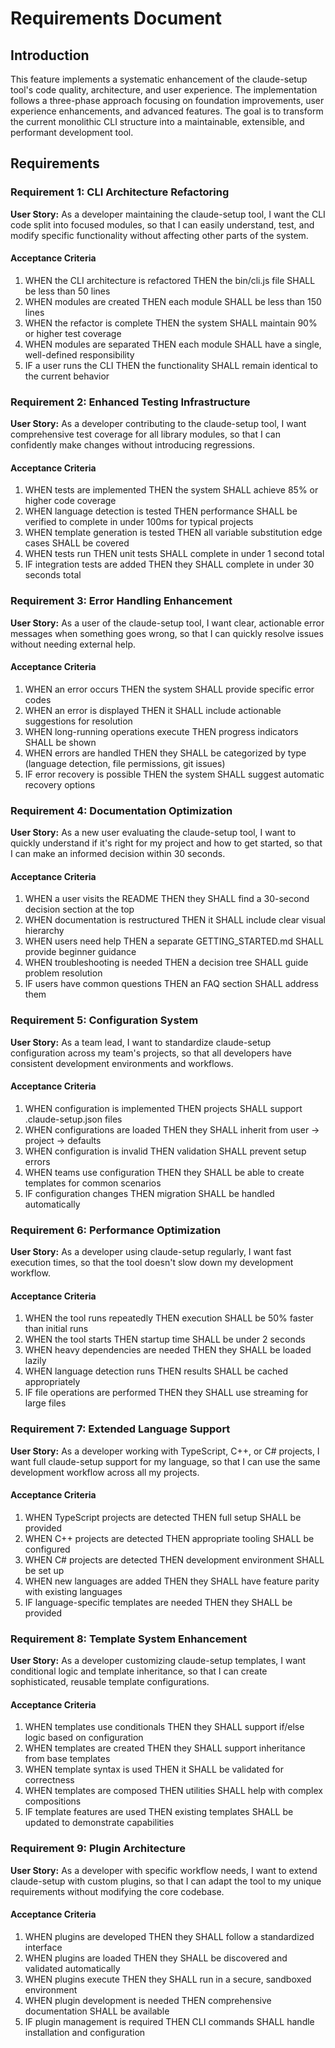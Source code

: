 # Requirements Document

## Introduction

This feature implements a systematic enhancement of the claude-setup tool's code quality, architecture, and user experience. The implementation follows a three-phase approach focusing on foundation improvements, user experience enhancements, and advanced features. The goal is to transform the current monolithic CLI structure into a maintainable, extensible, and performant development tool.

## Requirements

### Requirement 1: CLI Architecture Refactoring

**User Story:** As a developer maintaining the claude-setup tool, I want the CLI code split into focused modules, so that I can easily understand, test, and modify specific functionality without affecting other parts of the system.

#### Acceptance Criteria

1. WHEN the CLI architecture is refactored THEN the bin/cli.js file SHALL be less than 50 lines
2. WHEN modules are created THEN each module SHALL be less than 150 lines
3. WHEN the refactor is complete THEN the system SHALL maintain 90% or higher test coverage
4. WHEN modules are separated THEN each module SHALL have a single, well-defined responsibility
5. IF a user runs the CLI THEN the functionality SHALL remain identical to the current behavior

### Requirement 2: Enhanced Testing Infrastructure

**User Story:** As a developer contributing to the claude-setup tool, I want comprehensive test coverage for all library modules, so that I can confidently make changes without introducing regressions.

#### Acceptance Criteria

1. WHEN tests are implemented THEN the system SHALL achieve 85% or higher code coverage
2. WHEN language detection is tested THEN performance SHALL be verified to complete in under 100ms for typical projects
3. WHEN template generation is tested THEN all variable substitution edge cases SHALL be covered
4. WHEN tests run THEN unit tests SHALL complete in under 1 second total
5. IF integration tests are added THEN they SHALL complete in under 30 seconds total

### Requirement 3: Error Handling Enhancement

**User Story:** As a user of the claude-setup tool, I want clear, actionable error messages when something goes wrong, so that I can quickly resolve issues without needing external help.

#### Acceptance Criteria

1. WHEN an error occurs THEN the system SHALL provide specific error codes
2. WHEN an error is displayed THEN it SHALL include actionable suggestions for resolution
3. WHEN long-running operations execute THEN progress indicators SHALL be shown
4. WHEN errors are handled THEN they SHALL be categorized by type (language detection, file permissions, git issues)
5. IF error recovery is possible THEN the system SHALL suggest automatic recovery options

### Requirement 4: Documentation Optimization

**User Story:** As a new user evaluating the claude-setup tool, I want to quickly understand if it's right for my project and how to get started, so that I can make an informed decision within 30 seconds.

#### Acceptance Criteria

1. WHEN a user visits the README THEN they SHALL find a 30-second decision section at the top
2. WHEN documentation is restructured THEN it SHALL include clear visual hierarchy
3. WHEN users need help THEN a separate GETTING_STARTED.md SHALL provide beginner guidance
4. WHEN troubleshooting is needed THEN a decision tree SHALL guide problem resolution
5. IF users have common questions THEN an FAQ section SHALL address them

### Requirement 5: Configuration System

**User Story:** As a team lead, I want to standardize claude-setup configuration across my team's projects, so that all developers have consistent development environments and workflows.

#### Acceptance Criteria

1. WHEN configuration is implemented THEN projects SHALL support .claude-setup.json files
2. WHEN configurations are loaded THEN they SHALL inherit from user → project → defaults
3. WHEN configuration is invalid THEN validation SHALL prevent setup errors
4. WHEN teams use configuration THEN they SHALL be able to create templates for common scenarios
5. IF configuration changes THEN migration SHALL be handled automatically

### Requirement 6: Performance Optimization

**User Story:** As a developer using claude-setup regularly, I want fast execution times, so that the tool doesn't slow down my development workflow.

#### Acceptance Criteria

1. WHEN the tool runs repeatedly THEN execution SHALL be 50% faster than initial runs
2. WHEN the tool starts THEN startup time SHALL be under 2 seconds
3. WHEN heavy dependencies are needed THEN they SHALL be loaded lazily
4. WHEN language detection runs THEN results SHALL be cached appropriately
5. IF file operations are performed THEN they SHALL use streaming for large files

### Requirement 7: Extended Language Support

**User Story:** As a developer working with TypeScript, C++, or C# projects, I want full claude-setup support for my language, so that I can use the same development workflow across all my projects.

#### Acceptance Criteria

1. WHEN TypeScript projects are detected THEN full setup SHALL be provided
2. WHEN C++ projects are detected THEN appropriate tooling SHALL be configured
3. WHEN C# projects are detected THEN development environment SHALL be set up
4. WHEN new languages are added THEN they SHALL have feature parity with existing languages
5. IF language-specific templates are needed THEN they SHALL be provided

### Requirement 8: Template System Enhancement

**User Story:** As a developer customizing claude-setup templates, I want conditional logic and template inheritance, so that I can create sophisticated, reusable template configurations.

#### Acceptance Criteria

1. WHEN templates use conditionals THEN they SHALL support if/else logic based on configuration
2. WHEN templates are created THEN they SHALL support inheritance from base templates
3. WHEN template syntax is used THEN it SHALL be validated for correctness
4. WHEN templates are composed THEN utilities SHALL help with complex compositions
5. IF template features are used THEN existing templates SHALL be updated to demonstrate capabilities

### Requirement 9: Plugin Architecture

**User Story:** As a developer with specific workflow needs, I want to extend claude-setup with custom plugins, so that I can adapt the tool to my unique requirements without modifying the core codebase.

#### Acceptance Criteria

1. WHEN plugins are developed THEN they SHALL follow a standardized interface
2. WHEN plugins are loaded THEN they SHALL be discovered and validated automatically
3. WHEN plugins execute THEN they SHALL run in a secure, sandboxed environment
4. WHEN plugin development is needed THEN comprehensive documentation SHALL be available
5. IF plugin management is required THEN CLI commands SHALL handle installation and configuration